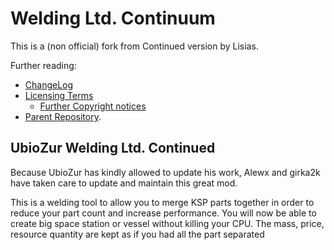 Welding Ltd. Continuum
======================

This is a (non official) fork from Continued version by Lisias.

Further reading:

* [ChangeLog](./GameData/UbioWeldingLtd/changelog.txt)
* [Licensing Terms](./GameData/UbioWeldingLtd/CC_BY-NC-SA-3_0.txt.txt)
	+ [Further Copyright notices](./GameData/UbioWeldingLtd/license.txt)
* [Parent Repository](https://github.com/UbioWeldingLtd/UbioWeldContinued).

UbioZur Welding Ltd. Continued
------------------------------

Because UbioZur has kindly allowed to update his work, Alewx and girka2k have taken care to update and maintain this great mod.

This is a welding tool to allow you to merge KSP parts together in order to reduce your part count and increase performance. You will now be able to create big space station or vessel without killing your CPU.
The mass, price, resource quantity are kept as if you had all the part separated
